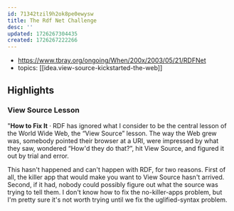 ```yaml
---
id: 71342tzil9h2ok8pe0ewysw
title: The Rdf Net Challenge
desc: ''
updated: 1726267304435
created: 1726267222266
---
```


- https://www.tbray.org/ongoing/When/200x/2003/05/21/RDFNet
- topics: [[idea.view-source-kickstarted-the-web]]

## Highlights

### View Source Lesson

"**How to Fix It** · RDF has ignored what I consider to be the central lesson of the World Wide Web, the “View Source” lesson. The way the Web grew was, somebody pointed their browser at a URI, were impressed by what they saw, wondered “How'd they do that?”, hit View Source, and figured it out by trial and error.

This hasn't happened and can't happen with RDF, for two reasons. First of all, the killer app that would make you want to View Source hasn't arrived. Second, if it had, nobody could possibly figure out what the source was trying to tell them. I don't know how to fix the no-killer-apps problem, but I'm pretty sure it's not worth trying until we fix the uglified-syntax problem.